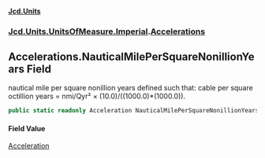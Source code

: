 #### [Jcd.Units](index 'index')
### [Jcd.Units.UnitsOfMeasure.Imperial](Jcd.Units.UnitsOfMeasure.Imperial 'Jcd.Units.UnitsOfMeasure.Imperial').[Accelerations](Accelerations 'Jcd.Units.UnitsOfMeasure.Imperial.Accelerations')

## Accelerations.NauticalMilePerSquareNonillionYears Field

nautical mile per square nonillion years defined such that: cable per square octillion years = nmi/Qyr² ×
(10.0)/((1000.0)*(1000.0)).

```csharp
public static readonly Acceleration NauticalMilePerSquareNonillionYears;
```

#### Field Value
[Acceleration](Acceleration 'Jcd.Units.UnitTypes.Acceleration')